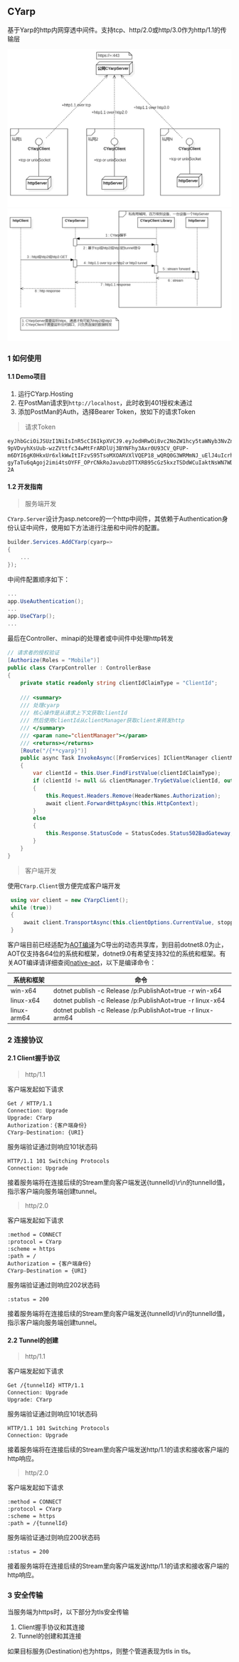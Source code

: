 ## CYarp
基于Yarp的http内网穿透中间件。支持tcp、http/2.0或http/3.0作为http/1.1的传输层

![net](net.png)
![cyarp](cyarp.png)


### 1 如何使用
#### 1.1 Demo项目
1. 运行CYarp.Hosting
2. 在PostMan请求到`http://localhost`，此时收到401授权未通过
3. 添加PostMan的Auth，选择Bearer Token，放如下的请求Token

> 请求Token

```
eyJhbGciOiJSUzI1NiIsInR5cCI6IkpXVCJ9.eyJodHRwOi8vc2NoZW1hcy5taWNyb3NvZnQuY29tL3dzLzIwMDgvMDYvaWRlbnRpdHkvY2xhaW1zL3JvbGUiOiJNb2JpbGUiLCJodHRwOi8vc2NoZW1hcy54bWxzb2FwLm9yZy93cy8yMDA1LzA1L2lkZW50aXR5L2NsYWltcy9zaWQiOiJNb2JpbGUwMDEiLCJDbGllbnRJZCI6IkNsaWVudDAwMSIsImlhdCI6MTcxMDgxNjQ1MiwibmJmIjoxNzEwODE2NDUyLCJleHAiOjI3MTA5MDI4NTJ9.aC-9pVDvyhXsUub-wzZVttfc34wMtFrARDlUj3BYNFhy3Axr0U93CV_QFUP-m6DYI6gK0HkxUr6xlkWwItIFzvS95TsoMXOARVXlVQEP18_wQRQ0G3WRMmNJ_uElJ4uIcrha_Dr4e0cp38olHdABQgOXZgUNHFAHCY3rqtn6-gyTaTu6qAgoj2imi4tsOYFF_OPrCNkRoJavubzDTTXRB95cGz5kxzTSDdWCuIaktNsWN7WDK864VKyVgwca6ueQJogidvES_x26TZuLF6VNhYEkM6UjUZtT8WiD3nBhi2_dVS7BODMLfSyiFa68k1NK50DDfnYgiFU6Clb24Ra-2A
```

#### 1.2 开发指南
> 服务端开发

`CYarp.Server`设计为asp.netcore的一个http中间件，其依赖于Authentication身份认证中间件，使用如下方法进行注册和中间件的配置。

```c#
builder.Services.AddCYarp(cyarp=>
{
    ...
});
```

中间件配置顺序如下：
```c#
...
app.UseAuthentication();
...
app.UseCYarp();
...
```

最后在Controller、minapi的处理者或中间件中处理http转发
```c#
// 请求者的授权验证
[Authorize(Roles = "Mobile")]
public class CYarpController : ControllerBase
{ 
    private static readonly string clientIdClaimType = "ClientId";

    /// <summary>
    /// 处理cyarp
    /// 核心操作是从请求上下文获取clientId
    /// 然后使用clientId从clientManager获取client来转发http
    /// </summary>
    /// <param name="clientManager"></param>
    /// <returns></returns>
    [Route("/{**cyarp}")]
    public async Task InvokeAsync([FromServices] IClientManager clientManager)
    {
        var clientId = this.User.FindFirstValue(clientIdClaimType);
        if (clientId != null && clientManager.TryGetValue(clientId, out var client))
        {
            this.Request.Headers.Remove(HeaderNames.Authorization);
            await client.ForwardHttpAsync(this.HttpContext);
        }
        else
        {
            this.Response.StatusCode = StatusCodes.Status502BadGateway;
        }
    }
}
```

> 客户端开发

使用`CYarp.Client`很方便完成客户端开发
```c#
 using var client = new CYarpClient();
 while (true))
 {
     await client.TransportAsync(this.clientOptions.CurrentValue, stoppingToken).ConfigureAwait(ConfigureAwaitOptions.SuppressThrowing);
 }
```

客户端目前已经适配为[AOT编译](https://github.com/xljiulang/CYarp/blob/master/CYarp.Client/AOT.cs)为C导出的动态共享库，到目前dotnet8.0为止，AOT仅支持各64位的系统和框架，dotnet9.0有希望支持32位的系统和框架。有关AOT编译请详细查阅[native-aot](https://learn.microsoft.com/en-us/dotnet/core/deploying/native-aot/?tabs=net8plus%2Cwindows)，以下是编译命令：

| 系统和框架  | 命令                                                        |
| ----------- | ----------------------------------------------------------- |
| win-x64     | dotnet publish -c Release /p:PublishAot=true -r win-x64     |
| linux-x64   | dotnet publish -c Release /p:PublishAot=true -r linux-x64   |
| linux-arm64 | dotnet publish -c Release /p:PublishAot=true -r linux-arm64 |


### 2 连接协议
#### 2.1 Client握手协议
> http/1.1

客户端发起如下请求
```
Get / HTTP/1.1
Connection: Upgrade
Upgrade: CYarp
Authorization：{客户端身份}
CYarp-Destination: {URI}
```

服务端验证通过则响应101状态码
```
HTTP/1.1 101 Switching Protocols
Connection: Upgrade
```

接着服务端将在连接后续的Stream里向客户端发送{tunnelId}\r\n的tunnelId值，指示客户端向服务端创建tunnel。

> http/2.0

客户端发起如下请求
```
:method = CONNECT
:protocol = CYarp
:scheme = https
:path = /
Authorization = {客户端身份}
CYarp-Destination = {URI}
```

服务端验证通过则响应202状态码
```
:status = 200
```

接着服务端将在连接后续的Stream里向客户端发送{tunnelId}\r\n的tunnelId值，指示客户端向服务端创建tunnel。


#### 2.2 Tunnel的创建
> http/1.1

客户端发起如下请求
```
Get /{tunnelId} HTTP/1.1
Connection: Upgrade
Upgrade: CYarp
```

服务端验证通过则响应101状态码
```
HTTP/1.1 101 Switching Protocols
Connection: Upgrade
```

接着服务端将在连接后续的Stream里向客户端发送http/1.1的请求和接收客户端的http响应。

> http/2.0

客户端发起如下请求
```
:method = CONNECT
:protocol = CYarp
:scheme = https
:path = /{tunnelId}
```

服务端验证通过则响应200状态码
```
:status = 200
```

接着服务端将在连接后续的Stream里向客户端发送http/1.1的请求和接收客户端的http响应。

### 3 安全传输
当服务端为https时，以下部分为tls安全传输
1. Client握手协议和其连接
2. Tunnel的创建和其连接

如果目标服务(Destination)也为https，则整个管道表现为tls in tls。